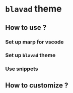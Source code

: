 # `blavad` theme

## How to use ?

### Set up marp for vscode

### Set up `blavad` theme

### Use snippets

## How to customize ?
